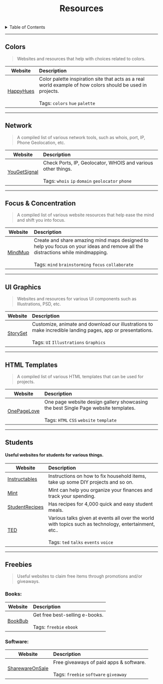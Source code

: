 <div>
    <h1 align="center">Resources</h1>
</div>
<br/>

<!-- TABLE OF CONTENTS -->
<details>
  <summary>Table of Contents</summary>
  <ul>
    <li>
      <a href="#about-the-project">About The Project</a>
      <ul>
        <li><a href="#built-with">Built With</a></li>
      </ul>
    </li>
    <li>
      <a href="#getting-started">Getting Started</a>
      <ul>
        <li><a href="#prerequisites">Prerequisites</a></li>
        <li><a href="#installation">Installation</a></li>
      </ul>
    </li>
    <li><a href="#usage">Usage</a></li>
  </ul>
</details>



---



<h2>Colors</h3>

> Websites and resources that help with choices related to colors.

| Website | Description |
| --------------|:-------------|
| [HappyHues](https://www.happyhues.co/) | Color palette inspiration site that acts as a real world example of how colors should be used in projects. <br /><br /> Tags: `colors` `hue` `palette` |



---


<h2>Network</h3>

> A compiled list of various network tools, such as whois, port, IP, Phone Geolocation, etc.

| Website | Description |
| --------------|:-------------|
| [YouGetSignal](https://www.yougetsignal.com/) | Check Ports, IP, Geolocator, WHOIS and various other things. <br /><br /> Tags: `whois` `ip` `domain` `geolocator` `phone` |



---



<h2>Focus & Concentration</h3>

> A compiled list of various website resources that help ease the mind and shift you into focus.

| Website | Description |
| --------------|:-------------|
| [MindMup](https://www.mindmup.com/) | Create and share amazing mind maps designed to help you focus on your ideas and remove all the distractions while mindmapping. <br /><br /> Tags: `mind` `brainstorming` `focus` `collaborate` |



---



<h2>UI Graphics</h3>

> Websites and resources for various UI components such as Illustrations, PSD, etc.

| Website | Description |
| --------------|:-------------|
| [StorySet](https://www.storyset.com/) | Customize, animate and download our illustrations to make incredible landing pages, app or presentations. <br /><br /> Tags: `UI` `Illustrations` `Graphics` |



---



<h2>HTML Templates</h3>

> A compiled list of various HTML templates that can be used for projects.

| Website | Description |
| --------------|:-------------|
| [OnePageLove](https://www.onepagelove.com/) | One page website design gallery showcasing the best Single Page website templates. <br /><br /> Tags: `HTML` `CSS` `website` `template` |



---



<h2>Students</h3>
<h4>Useful websites for students for various things.</h4>

| Website | Description |
| --------------|:-------------|
| [Instructables](https://www.instructables.com/) | Instructions on how to fix household items, take up some DIY projects and so on. |
| [Mint](https://www.mint.com/) | Mint can help you organize your finances and track your spending. |
| [StudentRecipes](https://www.studentrecipes.com/) | Has recipes for 4,000 quick and easy student meals. |
| [TED](https://www.ted.com/) | Various talks given at events all over the world with topics such as technology, entertainment, etc.. <br /><br /> Tags: `ted` `talks` `events` `voice` |



---



<h2>Freebies</h3>

> Useful websites to claim free items through promotions and/or giveaways.

<h3>Books:</h6>

| Website | Description |
| --------------|:-------------|
| [BookBub](https://www.bookbub.com/) | Get free best-selling e-books. <br /><br /> Tags: `freebie` `ebook` |

<h3>Software:</h6>

| Website | Description |
| --------------|:-------------|
| [SharewareOnSale](https://www.sharewareonsale.com/) | Free giveaways of paid apps & software. <br /><br /> Tags: `freebie` `software` `giveaway` |
